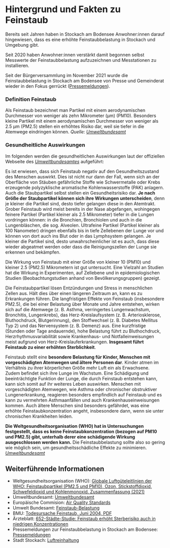 # Hintergrund und Fakten zu Feinstaub

Bereits seit Jahren haben in Stockach am Bodensee Anwohner:innen darauf hingewiesen,
dass es eine erhöhte Feinstaubbelastung in Stockach und Umgebung gibt.

Seit 2020 haben Anwohner:innen verstärkt damit begonnen selbst Messwerte der Feinstaubbelastung aufzuzeichnen
und Messtationen zu installieren.

Seit der Bürgerversammlung im November 2021 wurde die Feinstaubbelastung in Stockach am Bodensee von
Presse und Gemeinderat wieder in den Fokus gerrückt ([Pressemeldungen](/presse.html)).


### Definition Feinstaub
Als Feinstaub bezeichnet man Partikel mit einem aerodynamischen Durchmesser von weniger als zehn Mikrometer (µm) (PM10). Besonders kleine Partikel mit einem aerodynamischen Durchmesser von weniger als 2.5 µm (⁠PM2.5) stellen ein erhöhtes Risiko dar, weil sie tiefer in die Atemwege eindringen können.
*Quelle: [Umweltbundesamt](https://www.umweltbundesamt.de/themen/luft/luftschadstoffe-im-ueberblick/feinstaub)*

### Gesundheitliche Auswirkungen
Im folgenden werden die gesundheitlichen Auswirkungen laut der offiziellen Webseite des *[Umweltbundesamtes](https://www.umweltbundesamt.de/service/uba-fragen/warum-ist-feinstaub-schaedlich-fuer-den-menschen)* aufgeführt:

Es ist erwiesen, dass sich Feinstaub negativ auf den Gesundheitszustand des Menschen auswirkt. Dies ist nicht nur dann der Fall, wenn sich an der Oberfläche von Stäuben gefährliche Stoffe wie Schwermetalle oder Krebs erzeugende polyzyklische aromatische Kohlenwasserstoffe (⁠PAK⁠) anlagern. Auch die Staubpartikel selbst stellen ein Gesundheitsrisiko dar. **Je nach Größe der Staubpartikel können sich ihre Wirkungen unterscheiden**, denn je kleiner die Partikel sind, desto tiefer gelangen diese in den Atemtrakt. Grober Feinstaub wird meist bereits in der Nase abgefangen, wohingegen feinere Partikel (Partikel kleiner als 2.5 Mikrometer) tiefer in die Lungen vordringen können: in die Bronchien, Bronchiolen und auch in die Lungenbläschen, die sog. Alveolen. Ultrafeine Partikel (Partikel kleiner als 100 Nanometer) dringen ebenfalls bis in tiefe Zellebenen der Lunge vor und können von dort auch ins Blut oder in das Lymphsystem gelangen. Je kleiner die Partikel sind, desto unwahrscheinlicher ist es auch, dass diese wieder abgeatmet werden oder dass die Reinigungszellen der Lunge sie erkennen und bekämpfen.

Die Wirkung von Feinstaub mit einer Größe von kleiner 10 (⁠PM10⁠) und kleiner 2.5 (⁠PM2.5⁠) Mikrometern ist gut untersucht. Eine Vielzahl an Studien hat die Wirkung in Experimenten, auf Zellebene und in epidemiologischen Studien (Beobachtungstudien anhand von Bevölkerungsgruppen) gezeigt. 

Die Feinstaubpartikel lösen Entzündungen und Stress in menschlichen Zellen aus. Hält dies über einen längeren Zeitraum an, kann es zu Erkrankungen führen. Die langfristigen Effekte von Feinstaub (insbesondere PM2.5), die bei einer Belastung über Monate und Jahre entstehen, wirken sich auf die Atemwege (z. B. Asthma, verringertes Lungenwachstum, Bronchitis, Lungenkrebs), das Herz-Kreislaufsystem (z. B. Arteriosklerose, Bluthochdruck, Blutgerinnung), den Stoffwechsel (z. B. Diabetes Mellitus Typ 2) und das Nervensystem (z. B. Demenz) aus. Eine kurzfristige (Stunden oder Tage andauernde), hohe Belastung führt zu Bluthochdruck, Herzrhythmusvariabilität sowie Krankenhaus- und Notfalleinweisungen meist aufgrund von Herz-Kreislauferkrankungen. **Insgesamt führt Feinstaub zu einer erhöhten Sterblichkeit**.

Feinstaub stellt eine **besondere Belastung für Kinder, Menschen mit vorgeschädigten Atemwegen und ältere Personen dar**. Kinder atmen im Verhältnis zu ihrer körperlichen Größe mehr Luft ein als Erwachsene. Zudem befindet sich ihre Lunge im Wachstum. Eine Schädigung und beeinträchtigte Funktion der Lunge, die durch Feinstaub entstehen kann, kann sich somit auf ihr weiteres Leben auswirken. Menschen mit vorgeschädigten Atemwegen, wie Asthma oder chronischer obstruktiver Lungenerkrankung, reagieren besonders empfindlich auf Feinstaub und es kann zu vermehrten Asthmaanfällen und auch Krankenhauseinweisungen kommen. Auch ältere Menschen sind besonders gefährdet, was eine erhöhte Feinstaubkonzentration angeht, insbesondere dann, wenn sie unter chronischen Krankheiten leiden.

**Die Weltgesundheitsorganisation (⁠WHO⁠) hat in Untersuchungen festgestellt, dass es keine Feinstaubkonzentration (bezogen auf PM10 und PM2.5) gibt, unterhalb derer eine schädigende Wirkung ausgeschlossen werden kann.** Die Feinstaubbelastung sollte also so gering wie möglich sein, um gesundheitsschädliche Effekte zu minimieren. <br>
*[Umweltbundesamt](https://www.umweltbundesamt.de/service/uba-fragen/warum-ist-feinstaub-schaedlich-fuer-den-menschen)*


## Weiterführende Informationen

* Weltgesundheitsorganisation (WHO): [Globale Luftgüteleitlinien der WHO: Feinstaubpartikel (PM2,5 und PM10), Ozon, Stickstoffdioxid, Schwefeldioxid und Kohlenmonoxid. Zusammenfassung (2021)](https://www.euro.who.int/de/health-topics/environment-and-health/air-quality/publications/2021/who-global-air-quality-guidelines-particulate-matter-pm2.5-and-pm10,-ozone,-nitrogen-dioxide,-sulfur-dioxide-and-carbon-monoxide-executive-summary-2021)
* Umweltbundesamt: [Umweltbundesamt](https://www.umweltbundesamt.de/service/uba-fragen/warum-ist-feinstaub-schaedlich-fuer-den-menschen)
* Europäische Commision: [Air Quality Standards](https://ec.europa.eu/environment/air/quality/standards.htm)
* Umwelt Bundesamt: [Feinstaub-Belastung](https://www.umweltbundesamt.de/daten/luft/feinstaub-belastung)
* BMU: [Todesursache Feinstaub, Juni 2004, PDF](https://www.bmu.de/fileadmin/bmu-import/files/pdfs/allgemein/application/pdf/hg_feinstaub.pdf)
* Ärzteblatt: [652-Städte-Studie: Feinstaub erhöht Sterberisiko auch in niedrigen Konzentrationen](https://www.aerzteblatt.de/nachrichten/105475/652-Staedte-Studie-Feinstaub-erhoeht-Sterberisiko-auch-in-niedrigen-Konzentrationen)
* Pressemeldungen zur Feinstaubbelastung in Stockach am Bodensee: [Pressemeldungen](/presse.html)
* Stadt Stockach: [Luftreinhaltung](https://www.stockach.de/stadt-stockach/de/buerger-verwaltung/buergerservice-online/lebenslagen?tx_hwservicebw2_hwservicebw2lebenslagenfe%5Baction%5D=show&tx_hwservicebw2_hwservicebw2lebenslagenfe%5Bcontroller%5D=LebenslagenFrontend&tx_hwservicebw2_hwservicebw2lebenslagenfe%5Bid%5D=5000908&cHash=9f42ab39a7956d6b5070896683c02006)